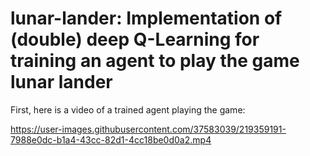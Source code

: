 # lunar-lander: Implementation of (double) deep Q-Learning for training an agent to play the game lunar lander

First, here is a video of a trained agent playing the game:

https://user-images.githubusercontent.com/37583039/219359191-7988e0dc-b1a4-43cc-82d1-4cc18be0d0a2.mp4

